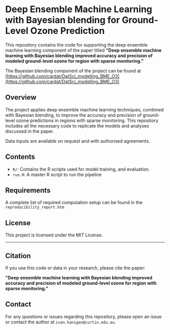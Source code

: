 # Deep Ensemble Machine Learning with Bayesian blending for Ground-Level Ozone Prediction

This repository contains the code for supporting the deep ensemble machine learning component of the paper titled **"Deep ensemble machine learning with Bayesian blending improved accuracy and precision of modeled ground-level ozone for region with sparse monitoring."**

The Bayesian blending component of the project can be found at [https://github.com/cardat/DatSci_modelling_BME_O3](https://github.com/cardat/DatSci_modelling_BME_O3)

## Overview

The project applies deep ensemble machine learning techniques, combined with Bayesian blending, to improve the accuracy and precision of ground-level ozone predictions in regions with sparse monitoring. This repository includes all the necessary code to replicate the models and analyses discussed in the paper.

Data inputs are available on request and with authorised agreements.

## Contents

- `R/`: Contains the R scripts used for model training, and evaluation.
- `run.R`: A master R script to run the pipeline

## Requirements

A complete list of required computation setup can be found in the `reproducibility_report.htm`


## License

This project is licensed under the MIT License. 

---

## Citation

If you use this code or data in your research, please cite the paper:

**"Deep ensemble machine learning with Bayesian blending improved accuracy and precision of modeled ground-level ozone for region with sparse monitoring."**

## Contact

For any questions or issues regarding this repository, please open an issue or contact the author at `ivan.hanigan@curtin.edu.au`.
